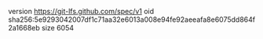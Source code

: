 version https://git-lfs.github.com/spec/v1
oid sha256:5e9293042007df1c71aa32e6013a008e94fe92aeeafa8e6075dd864f2a1668eb
size 6054
